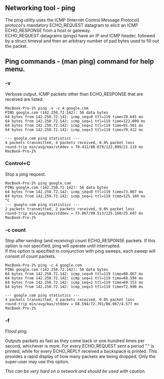 ## Networking tool - ping
The ping utility uses the ICMP (Internet Control Message Protocol) protocol's mandatory ECHO_REQUEST datagram to elicit an ICMP ECHO_RESPONSE from a host or gateway.  
ECHO_REQUEST datagrams (pings) have an IP and ICMP header, followed by a struct timeval and then an arbitrary number 
of pad bytes used to fill out the packet.
## Ping commands - (man ping) command for help menu.

### -v      
Verbose output.  ICMP packets other than ECHO_RESPONSE that are received are listed.

```Shell
MacBook-Pro-2% ping -v -c 4 google.com
PING google.com (142.250.72.142): 56 data bytes
64 bytes from 142.250.72.142: icmp_seq=0 ttl=119 time=70.645 ms
64 bytes from 142.250.72.142: icmp_seq=1 ttl=119 time=122.099 ms
64 bytes from 142.250.72.142: icmp_seq=2 ttl=119 time=91.561 ms
64 bytes from 142.250.72.142: icmp_seq=3 ttl=119 time=70.412 ms

--- google.com ping statistics ---
4 packets transmitted, 4 packets received, 0.0% packet loss
round-trip min/avg/max/stddev = 70.412/88.679/122.099/21.119 ms
MacBook-Pro-2%
```
             
### Control+C 
Stop a ping request.  

```Shell
MacBook-Pro-2% ping google.com
PING google.com (142.250.72.142): 56 data bytes
64 bytes from 142.250.72.142: icmp_seq=0 ttl=119 time=73.867 ms
64 bytes from 142.250.72.142: icmp_seq=1 ttl=119 time=125.160 ms
^C
--- google.com ping statistics ---
2 packets transmitted, 2 packets received, 0.0% packet loss
round-trip min/avg/max/stddev = 73.867/99.513/125.160/25.647 ms
MacBook-Pro-2% 
```
 ### -c count
 
 Stop after sending (and receiving) count ECHO_RESPONSE packets.
 If this option is not specified, ping will operate until interrupted.  
 If this option is specified in conjunction with ping sweeps, each sweep will consist of count packets.
 
```Shell             
MacBook-Pro-2% ping -c 4 google.com
PING google.com (142.250.72.142): 56 data bytes
64 bytes from 142.250.72.142: icmp_seq=0 ttl=119 time=80.067 ms
64 bytes from 142.250.72.142: icmp_seq=1 ttl=119 time=68.594 ms
64 bytes from 142.250.72.142: icmp_seq=2 ttl=119 time=69.153 ms
64 bytes from 142.250.72.142: icmp_seq=3 ttl=119 time=72.990 ms

--- google.com ping statistics ---
4 packets transmitted, 4 packets received, 0.0% packet loss
round-trip min/avg/max/stddev = 68.594/72.701/80.067/4.577 ms
MacBook-Pro-2% 
```

### -f 

*Flood ping.*  

Outputs packets as fast as they come back or one hundred times per second, whichever is more. For every ECHO_REQUEST sent a period "." is printed, while for every ECHO_REPLY received a backspace is printed. This provides a rapid display of how many packets are being dropped.  Only the super-user may use this option. 

*This can be very hard on a network and should be used with caution.*
